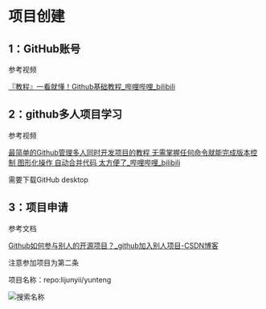 # 项目创建

## 1：GitHub账号

参考视频

[『教程』一看就懂！Github基础教程_哔哩哔哩_bilibili](https://www.bilibili.com/video/BV1hS4y1S7wL/?spm_id_from=333.788.top_right_bar_window_history.content.click&vd_source=ab4f517f4ced6e7a51aaf06ce1a0045a)



## 2：github多人项目学习

参考视频

[最简单的Github管理多人同时开发项目的教程 无需掌握任何命令就能完成版本控制 图形化操作 自动合并代码 太方便了_哔哩哔哩_bilibili](https://www.bilibili.com/video/BV1o7411U7j6/?spm_id_from=333.337.top_right_bar_window_history.content.click&vd_source=ab4f517f4ced6e7a51aaf06ce1a0045a)

需要下载GitHub desktop



## 3：项目申请

参考文档

[Github如何参与别人的开源项目？_github加入别人项目-CSDN博客](https://blog.csdn.net/helwens/article/details/124783485)

注意参加项目为第二条

项目名称：repo:lijunyii/yunteng 

![搜索名称](E:\云顶\yunteng\项目创建\搜索名称.png)